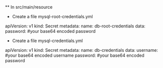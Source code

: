 ** In src/main/resource

* Create a file mysql-root-credentials.yml

apiVersion: v1
kind: Secret
metadata: 
    name: db-root-credentials 
data: 
    password: #your base64 encoded password

* Create a file mysql-credentials.yml

apiVersion: v1 
kind: Secret 
metadata: 
    name: db-credentials 
data: 
    username: #your base64 encoded username
    password: #your base64 encoded password